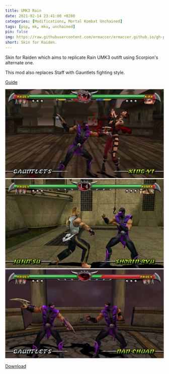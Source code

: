 ```yaml
---
title: UMK3 Rain
date: 2021-02-14 23:41:00 +0200
categories: [Modifications, Mortal Kombat Unchained]
tags: [psp, mk, mku, unchained]   
pin: false
img: https://raw.githubusercontent.com/ermaccer/ermaccer.github.io/gh-pages/assets/mods/mku/umk3rain/1.jpg
short: Skin for Raiden.
---
```


Skin for Raiden which aims to replicate Rain UMK3 outift using
Scorpion's alternate one.

This mod also replaces Staff with Gauntlets fighting style.



[Guide](https://ermaccer.github.io/posts/how-to-install-mortal-kombat-unchained-mods/)

![Preview](https://raw.githubusercontent.com/ermaccer/ermaccer.github.io/gh-pages/assets/mods/mku/umk3rain/1.jpg)
![Preview](https://raw.githubusercontent.com/ermaccer/ermaccer.github.io/gh-pages/assets/mods/mku/umk3rain/2.jpg)
![Preview](https://raw.githubusercontent.com/ermaccer/ermaccer.github.io/gh-pages/assets/mods/mku/umk3rain/3.jpg)



[Download](https://drive.google.com/file/d/1pOqTZz8SW153XVBBXUNwLYg3_otgjyLV/view?usp=sharing)

